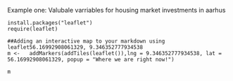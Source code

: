 Example one: Valubale varriables for housing market investments in aarhus 

```{r}
install.packages("leaflet")
require(leaflet) 
```

```{r}
##Adding an interactive map to your markdown using leaflet56.16992908061329, 9.346352777934538
m <-   addMarkers(addTiles(leaflet()),lng = 9.346352777934538, lat = 56.16992908061329, popup = "Where we are right now!")
  
m  
```
